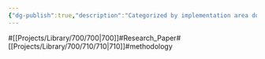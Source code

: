 ```yaml
---
{"dg-publish":true,"description":"Categorized by implementation area domain. The current domain is methodology.","permalink":"/projects/library/700/710/710/","dgPassFrontmatter":true,"noteIcon":"0","created":"2024-01-30T20:06:19.765+09:00","updated":"2024-06-20T03:33:22.733+09:00"}
---
```


#[[Projects/Library/700/700\|700]]#Research_Paper#[[Projects/Library/700/710/710\|710]]#methodology





